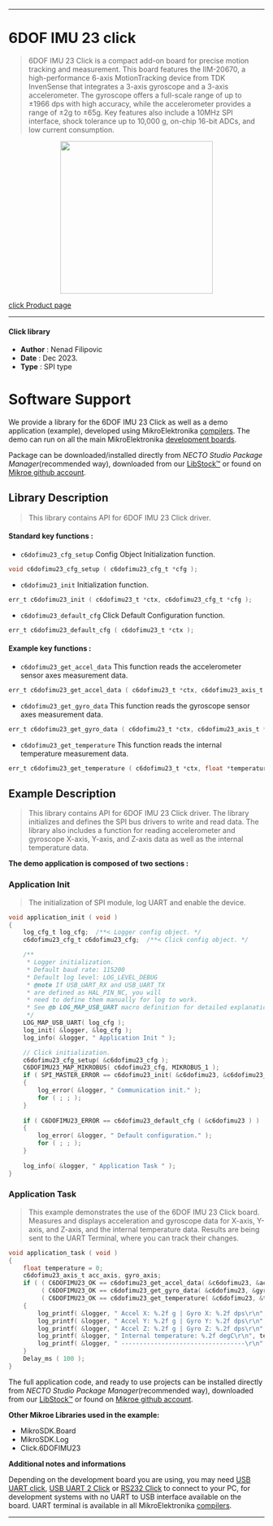 
---
# 6DOF IMU 23 click

> 6DOF IMU 23 Click is a compact add-on board for precise motion tracking and measurement. This board features the IIM-20670, a high-performance 6-axis MotionTracking device from TDK InvenSense that integrates a 3-axis gyroscope and a 3-axis accelerometer. The gyroscope offers a full-scale range of up to ±1966 dps with high accuracy, while the accelerometer provides a range of ±2g to ±65g. Key features also include a 10MHz SPI interface, shock tolerance up to 10,000 g, on-chip 16-bit ADCs, and low current consumption.

<p align="center">
  <img src="https://download.mikroe.com/images/click_for_ide/6dofimu23_click.png" height=300px>
</p>

[click Product page](https://www.mikroe.com/6dof-imu-23-click)

---


#### Click library

- **Author**        : Nenad Filipovic
- **Date**          : Dec 2023.
- **Type**          : SPI type


# Software Support

We provide a library for the 6DOF IMU 23 Click
as well as a demo application (example), developed using MikroElektronika
[compilers](https://www.mikroe.com/necto-studio).
The demo can run on all the main MikroElektronika [development boards](https://www.mikroe.com/development-boards).

Package can be downloaded/installed directly from *NECTO Studio Package Manager*(recommended way), downloaded from our [LibStock&trade;](https://libstock.mikroe.com) or found on [Mikroe github account](https://github.com/MikroElektronika/mikrosdk_click_v2/tree/master/clicks).

## Library Description

> This library contains API for 6DOF IMU 23 Click driver.

#### Standard key functions :

- `c6dofimu23_cfg_setup` Config Object Initialization function.
```c
void c6dofimu23_cfg_setup ( c6dofimu23_cfg_t *cfg );
```

- `c6dofimu23_init` Initialization function.
```c
err_t c6dofimu23_init ( c6dofimu23_t *ctx, c6dofimu23_cfg_t *cfg );
```

- `c6dofimu23_default_cfg` Click Default Configuration function.
```c
err_t c6dofimu23_default_cfg ( c6dofimu23_t *ctx );
```

#### Example key functions :

- `c6dofimu23_get_accel_data` This function reads the accelerometer sensor axes measurement data.
```c
err_t c6dofimu23_get_accel_data ( c6dofimu23_t *ctx, c6dofimu23_axis_t *acc_axis );
```

- `c6dofimu23_get_gyro_data` This function reads the gyroscope sensor axes measurement data.
```c
err_t c6dofimu23_get_gyro_data ( c6dofimu23_t *ctx, c6dofimu23_axis_t *gyro_axis );
```

- `c6dofimu23_get_temperature` This function reads the internal temperature measurement data.
```c
err_t c6dofimu23_get_temperature ( c6dofimu23_t *ctx, float *temperature );
```

## Example Description

> This library contains API for 6DOF IMU 23 Click driver.
> The library initializes and defines the SPI bus drivers 
> to write and read data. The library also includes a function for reading 
> accelerometer and gyroscope X-axis, Y-axis, and Z-axis data as well as the internal temperature data.

**The demo application is composed of two sections :**

### Application Init

> The initialization of SPI module, log UART and enable the device.

```c
void application_init ( void )
{
    log_cfg_t log_cfg;  /**< Logger config object. */
    c6dofimu23_cfg_t c6dofimu23_cfg;  /**< Click config object. */

    /** 
     * Logger initialization.
     * Default baud rate: 115200
     * Default log level: LOG_LEVEL_DEBUG
     * @note If USB_UART_RX and USB_UART_TX 
     * are defined as HAL_PIN_NC, you will 
     * need to define them manually for log to work. 
     * See @b LOG_MAP_USB_UART macro definition for detailed explanation.
     */
    LOG_MAP_USB_UART( log_cfg );
    log_init( &logger, &log_cfg );
    log_info( &logger, " Application Init " );

    // Click initialization.
    c6dofimu23_cfg_setup( &c6dofimu23_cfg );
    C6DOFIMU23_MAP_MIKROBUS( c6dofimu23_cfg, MIKROBUS_1 );
    if ( SPI_MASTER_ERROR == c6dofimu23_init( &c6dofimu23, &c6dofimu23_cfg ) )
    {
        log_error( &logger, " Communication init." );
        for ( ; ; );
    }
    
    if ( C6DOFIMU23_ERROR == c6dofimu23_default_cfg ( &c6dofimu23 ) )
    {
        log_error( &logger, " Default configuration." );
        for ( ; ; );
    }
    
    log_info( &logger, " Application Task " );
}
```

### Application Task

> This example demonstrates the use of the 6DOF IMU 23 Click board.
> Measures and displays acceleration and gyroscope data for X-axis, Y-axis, and Z-axis, and the internal temperature data.
> Results are being sent to the UART Terminal, where you can track their changes.

```c
void application_task ( void )
{
    float temperature = 0;
    c6dofimu23_axis_t acc_axis, gyro_axis;
    if ( ( C6DOFIMU23_OK == c6dofimu23_get_accel_data( &c6dofimu23, &acc_axis ) ) &&
         ( C6DOFIMU23_OK == c6dofimu23_get_gyro_data( &c6dofimu23, &gyro_axis ) ) &&
         ( C6DOFIMU23_OK == c6dofimu23_get_temperature( &c6dofimu23, &temperature ) ) )
    {
        log_printf( &logger, " Accel X: %.2f g | Gyro X: %.2f dps\r\n", acc_axis.x, gyro_axis.x );
        log_printf( &logger, " Accel Y: %.2f g | Gyro Y: %.2f dps\r\n", acc_axis.y, gyro_axis.y );
        log_printf( &logger, " Accel Z: %.2f g | Gyro Z: %.2f dps\r\n", acc_axis.z, gyro_axis.z );
        log_printf( &logger, " Internal temperature: %.2f degC\r\n", temperature );
        log_printf( &logger, " ----------------------------------\r\n" );
    }
    Delay_ms ( 100 );
}
```

The full application code, and ready to use projects can be installed directly from *NECTO Studio Package Manager*(recommended way), downloaded from our [LibStock&trade;](https://libstock.mikroe.com) or found on [Mikroe github account](https://github.com/MikroElektronika/mikrosdk_click_v2/tree/master/clicks).

**Other Mikroe Libraries used in the example:**

- MikroSDK.Board
- MikroSDK.Log
- Click.6DOFIMU23

**Additional notes and informations**

Depending on the development board you are using, you may need
[USB UART click](https://www.mikroe.com/usb-uart-click),
[USB UART 2 Click](https://www.mikroe.com/usb-uart-2-click) or
[RS232 Click](https://www.mikroe.com/rs232-click) to connect to your PC, for
development systems with no UART to USB interface available on the board. UART
terminal is available in all MikroElektronika
[compilers](https://shop.mikroe.com/compilers).

---
